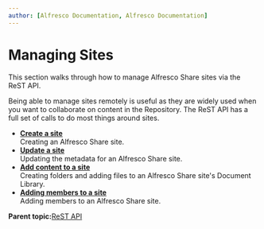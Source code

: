 ```yaml
---
author: [Alfresco Documentation, Alfresco Documentation]
---
```


# Managing Sites

This section walks through how to manage Alfresco Share sites via the ReST API.

Being able to manage sites remotely is useful as they are widely used when you want to collaborate on content in the Repository. The ReST API has a full set of calls to do most things around sites.

-   **[Create a site](../concepts/dev-api-by-language-alf-rest-manage-sites-create.md)**  
Creating an Alfresco Share site.
-   **[Update a site](../concepts/dev-api-by-language-alf-rest-manage-sites-update.md)**  
Updating the metadata for an Alfresco Share site.
-   **[Add content to a site](../concepts/dev-api-by-language-alf-rest-manage-sites-add-content.md)**  
Creating folders and adding files to an Alfresco Share site's Document Library.
-   **[Adding members to a site](../concepts/dev-api-by-language-alf-rest-manage-sites-add-members.md)**  
Adding members to an Alfresco Share site.

**Parent topic:**[ReST API](../concepts/dev-api-by-language-alf-rest.md)

